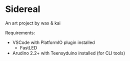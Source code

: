 # Sidereal

An art project by wax & kai

Requirements:

- VSCode with PlatformIO plugin installed
  - FastLED
- Arudino 2.2+ with Teensyduino installed (for CLI tools)
